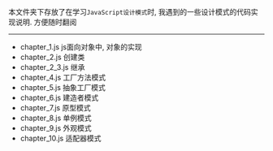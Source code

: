 本文件夹下存放了在学习`JavaScript设计模式`时, 我遇到的一些设计模式的代码实现说明. 方便随时翻阅

---

* chapter_1.js  js面向对象中, 对象的实现
* chapter_2.js  创建类
* chapter_2_3.js    继承
* chapter_4.js  工厂方法模式
* chapter_5.js  抽象工厂模式
* chapter_6.js  建造者模式
* chapter_7.js  原型模式
* chapter_8.js  单例模式    
* chapter_9.js  外观模式
* chapter_10.js 适配器模式
